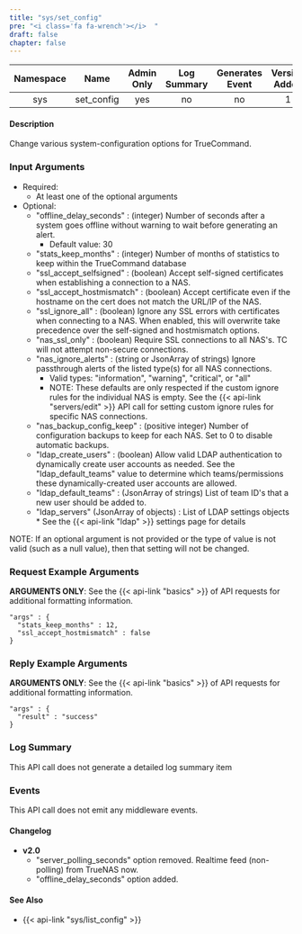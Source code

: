 ```yaml
---
title: "sys/set_config"
pre: "<i class='fa fa-wrench'></i>	"
draft: false
chapter: false
---
```


| Namespace | Name | Admin Only | Log Summary | Generates Event | Version Added
|:----------------:|:--------:|:--------:|:--------:|:--------:|:---:|
| sys | set_config | yes | no | no | 1 |

#### Description
Change various system-configuration options for TrueCommand.

### Input Arguments
* Required:
   * At least one of the optional arguments
* Optional:
   * "offline_delay_seconds" : (integer) Number of seconds after a system goes offline without warning to wait before generating an alert.
      * Default value: 30
   * "stats_keep_months" : (integer) Number of months of statistics to keep within the TrueCommand database
   * "ssl_accept_selfsigned" : (boolean) Accept self-signed certificates when establishing a connection to a NAS.
   * "ssl_accept_hostmismatch" : (boolean) Accept certificate even if the hostname on the cert does not match the URL/IP of the NAS.
   * "ssl_ignore_all" : (boolean) Ignore any SSL errors with certificates when connecting to a NAS. When enabled, this will overwrite take precedence over the self-signed and hostmismatch options.
   * "nas_ssl_only" : (boolean) Require SSL connections to all NAS's. TC will not attempt non-secure connections.
   * "nas_ignore_alerts" : (string or JsonArray of strings) Ignore passthrough alerts of the listed type(s) for all NAS connections.
      * Valid types: "information", "warning", "critical", or "all"
      * NOTE: These defaults are only respected if the custom ignore rules for the individual NAS is empty. See the {{< api-link "servers/edit" >}} API call for setting custom ignore rules for specific NAS connections.
   * "nas_backup_config_keep" : (positive integer) Number of configuration backups to keep for each NAS. Set to 0 to disable automatic backups.
   * "ldap_create_users" : (boolean) Allow valid LDAP authentication to dynamically create user accounts as needed. See the "ldap_default_teams" value to determine which teams/permissions these dynamically-created user accounts are allowed.
   * "ldap_default_teams" : (JsonArray of strings) List of team ID's that a new user should be added to.
   * "ldap_servers" (JsonArray of objects) : List of LDAP settings objects
         * See the {{< api-link "ldap" >}} settings page for details


NOTE: If an optional argument is not provided or the type of value is not valid (such as a null value), then that setting will not be changed.

### Request Example Arguments
**ARGUMENTS ONLY**: See the {{< api-link "basics" >}} of API requests for additional formatting information.

```
"args" : {
  "stats_keep_months" : 12,
  "ssl_accept_hostmismatch" : false
}
```

### Reply Example Arguments
**ARGUMENTS ONLY**: See the {{< api-link "basics" >}} of API requests for additional formatting information.

```
"args" : {
  "result" : "success"
}
```
### Log Summary
This API call does not generate a detailed log summary item

### Events
This API call does not emit any middleware events.

#### Changelog
* **v2.0**
   * "server_polling_seconds" option removed. Realtime feed (non-polling) from TrueNAS now.
   * "offline_delay_seconds" option added.

#### See Also
* {{< api-link "sys/list_config" >}}
